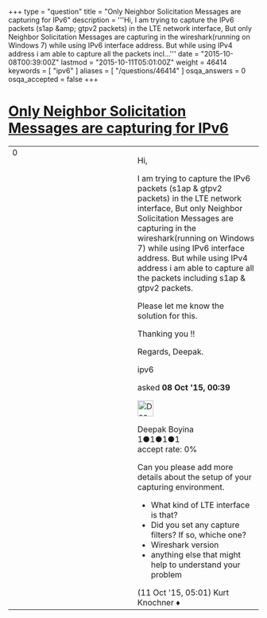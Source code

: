 +++
type = "question"
title = "Only Neighbor Solicitation Messages are capturing for IPv6"
description = '''Hi, I am trying to capture the IPv6 packets (s1ap &amp;amp; gtpv2 packets) in the LTE network interface, But only Neighbor Solicitation Messages are capturing in the wireshark(running on Windows 7) while using IPv6 interface address. But while using IPv4 address i am able to capture all the packets incl...'''
date = "2015-10-08T00:39:00Z"
lastmod = "2015-10-11T05:01:00Z"
weight = 46414
keywords = [ "ipv6" ]
aliases = [ "/questions/46414" ]
osqa_answers = 0
osqa_accepted = false
+++

<div class="headNormal">

# [Only Neighbor Solicitation Messages are capturing for IPv6](/questions/46414/only-neighbor-solicitation-messages-are-capturing-for-ipv6)

</div>

<div id="main-body">

<div id="askform">

<table id="question-table" style="width:100%;"><colgroup><col style="width: 50%" /><col style="width: 50%" /></colgroup><tbody><tr class="odd"><td style="width: 30px; vertical-align: top"><div class="vote-buttons"><span id="post-46414-upvote" class="ajax-command post-vote up" rel="nofollow" title="I like this post (click again to cancel)"> </span><div id="post-46414-score" class="post-score" title="current number of votes">0</div><span id="post-46414-downvote" class="ajax-command post-vote down" rel="nofollow" title="I dont like this post (click again to cancel)"> </span> <span id="favorite-mark" class="ajax-command favorite-mark" rel="nofollow" title="mark/unmark this question as favorite (click again to cancel)"> </span><div id="favorite-count" class="favorite-count"></div></div></td><td><div id="item-right"><div class="question-body"><p>Hi,</p><p>I am trying to capture the IPv6 packets (s1ap &amp; gtpv2 packets) in the LTE network interface, But only Neighbor Solicitation Messages are capturing in the wireshark(running on Windows 7) while using IPv6 interface address. But while using IPv4 address i am able to capture all the packets including s1ap &amp; gtpv2 packets.</p><p>Please let me know the solution for this.</p><p>Thanking you !!</p><p>Regards, Deepak.</p></div><div id="question-tags" class="tags-container tags"><span class="post-tag tag-link-ipv6" rel="tag" title="see questions tagged &#39;ipv6&#39;">ipv6</span></div><div id="question-controls" class="post-controls"></div><div class="post-update-info-container"><div class="post-update-info post-update-info-user"><p>asked <strong>08 Oct '15, 00:39</strong></p><img src="https://secure.gravatar.com/avatar/32d6b23d3fb49c992627ff97447ae12f?s=32&amp;d=identicon&amp;r=g" class="gravatar" width="32" height="32" alt="Deepak%20Boyina&#39;s gravatar image" /><p><span>Deepak Boyina</span><br />
<span class="score" title="1 reputation points">1</span><span title="1 badges"><span class="badge1">●</span><span class="badgecount">1</span></span><span title="1 badges"><span class="silver">●</span><span class="badgecount">1</span></span><span title="1 badges"><span class="bronze">●</span><span class="badgecount">1</span></span><br />
<span class="accept_rate" title="Rate of the user&#39;s accepted answers">accept rate:</span> <span title="Deepak Boyina has no accepted answers">0%</span></p></div></div><div id="comments-container-46414" class="comments-container"><span id="46452"></span><div id="comment-46452" class="comment"><div id="post-46452-score" class="comment-score"></div><div class="comment-text"><p>Can you please add more details about the setup of your capturing environment.</p><ul><li>What kind of LTE interface is that?</li><li>Did you set any capture filters? If so, whiche one?</li><li>Wireshark version</li><li>anything else that might help to understand your problem</li></ul></div><div id="comment-46452-info" class="comment-info"><span class="comment-age">(11 Oct '15, 05:01)</span> <span class="comment-user userinfo">Kurt Knochner ♦</span></div></div></div><div id="comment-tools-46414" class="comment-tools"></div><div class="clear"></div><div id="comment-46414-form-container" class="comment-form-container"></div><div class="clear"></div></div></td></tr></tbody></table>

</div>

</div>


